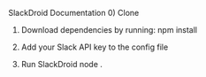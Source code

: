 SlackDroid Documentation
0) Clone

1) Download dependencies by running:
npm install

2) Add your Slack API key to the config file

3) Run SlackDroid
node .